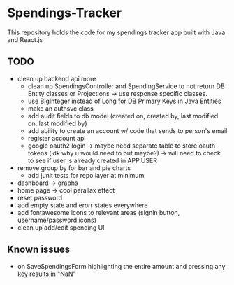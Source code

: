 # Spendings-Tracker

This repository holds the code for my spendings tracker app built with Java and React.js

## TODO

- clean up backend api more
  - clean up SpendingsController and SpendingService to not return DB Entity classes or Projections -> use response specific classes.
  - use BigInteger instead of Long for DB Primary Keys in Java Entities
  - make an authsvc class
  - add audit fields to db model (created on, created by, last modified on, last modified by)
  - add ability to create an account w/ code that sends to person's email
  - register account api
  - google oauth2 login -> maybe need separate table to store oauth tokens (idk why u would need to but maybe?) -> will need to check to see if user is already created in APP.USER
- remove group by for bar and pie charts
  - add junit tests for repo layer at minimum
- dashboard -> graphs
- home page -> cool parallax effect
- reset password
- add empty state and erorr states everywhere
- add fontawesome icons to relevant areas (signin button, username/password icons)
- clean up add/edit spending UI

## Known issues

- on SaveSpendingsForm highlighting the entire amount and pressing any key results in "NaN"
